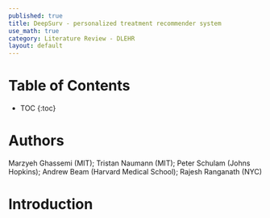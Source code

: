 ```yaml
---
published: true
title: DeepSurv - personalized treatment recommender system
use_math: true
category: Literature Review - DLEHR
layout: default
---
```


# Table of Contents

* TOC
{:toc}

# Authors

Marzyeh Ghassemi (MIT); Tristan Naumann (MIT); Peter Schulam (Johns Hopkins); Andrew Beam (Harvard Medical School); Rajesh Ranganath (NYC)

# Introduction

